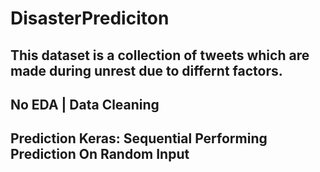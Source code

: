# DisasterPrediciton

This dataset is a collection of tweets which are made during unrest due to differnt factors.
-----------------------------------
No EDA | Data Cleaning
--------------------------------------
Prediction
Keras: Sequential
Performing Prediction On Random Input
--------------------------------------

